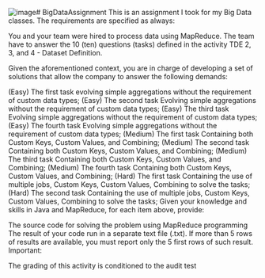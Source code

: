 ![image](https://github.com/user-attachments/assets/f1d40b53-b1cd-4bf7-871b-4cf8df6067b3)# BigDataAssignment
This is an assignment I took for my  Big Data classes. The requirements are specified as always:

You and your team were hired to process data using MapReduce. The team have to answer the 10 (ten) questions (tasks) defined in the activity TDE 2, 3, and 4 - Dataset Definition.

Given the aforementioned context, you are in charge of developing a set of solutions that allow the company to answer the following demands:

(Easy) The first task evolving simple aggregations without the requirement of custom data types;
(Easy) The second task Evolving simple aggregations without the requirement of custom data types;
(Easy) The third task Evolving simple aggregations without the requirement of custom data types;
(Easy) The fourth task Evolving simple aggregations without the requirement of custom data types;
(Medium) The first task Containing both Custom Keys, Custom Values, and Combining;
(Medium) The second task Containing both Custom Keys, Custom Values, and Combining;
(Medium) The third task Containing both Custom Keys, Custom Values, and Combining;
(Medium) The fourth task Containing both Custom Keys, Custom Values, and Combining;
(Hard) The first task Containing the use of multiple jobs, Custom Keys, Custom Values, Combining to solve the tasks;
(Hard) The second task Containing the use of multiple jobs, Custom Keys, Custom Values, Combining to solve the tasks;
Given your knowledge and skills in Java and MapReduce, for each item above, provide:

The source code for solving the problem using MapReduce programming
The result of your code run in a separate text file (.txt). If more than 5 rows of results are available, you must report only the 5 first rows of such result.
Important:

The grading of this activity is conditioned to the audit test

